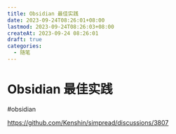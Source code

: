 ```yaml
---
title: Obsidian 最佳实践
date: 2023-09-24T08:26:01+08:00
lastmod: 2023-09-24T08:26:03+08:00
createAt: 2023-09-24 08:26:01
draft: true
categories:
  - 随笔
---
```

# Obsidian 最佳实践
#obsidian


https://github.com/Kenshin/simpread/discussions/3807
